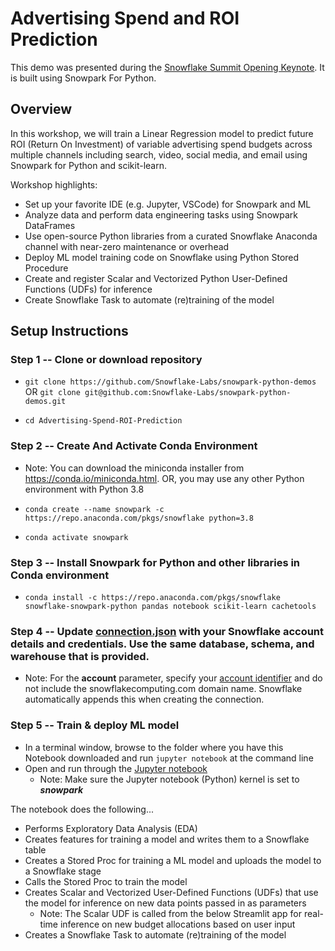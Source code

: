 # Advertising Spend and ROI Prediction

This demo was presented during the [Snowflake Summit Opening Keynote](https://events.snowflake.com/summit/agenda/session/849836). It is built using Snowpark For Python.

## Overview

In this workshop, we will train a Linear Regression model to predict future ROI (Return On Investment) of variable advertising spend budgets across multiple channels including search, video, social media, and email using Snowpark for Python and scikit-learn.

Workshop highlights:

* Set up your favorite IDE (e.g. Jupyter, VSCode) for Snowpark and ML
* Analyze data and perform data engineering tasks using Snowpark DataFrames
* Use open-source Python libraries from a curated Snowflake Anaconda channel with near-zero maintenance or overhead
* Deploy ML model training code on Snowflake using Python Stored Procedure
* Create and register Scalar and Vectorized Python User-Defined Functions (UDFs) for inference
* Create Snowflake Task to automate (re)training of the model


## Setup Instructions

### **Step 1** -- Clone or download repository

* `git clone https://github.com/Snowflake-Labs/snowpark-python-demos` OR `git clone git@github.com:Snowflake-Labs/snowpark-python-demos.git`

* `cd Advertising-Spend-ROI-Prediction`

### **Step 2** -- Create And Activate Conda Environment

* Note: You can download the miniconda installer from
https://conda.io/miniconda.html. OR, you may use any other Python environment with Python 3.8
  
* `conda create --name snowpark -c https://repo.anaconda.com/pkgs/snowflake python=3.8`

* `conda activate snowpark`

### **Step 3** -- Install Snowpark for Python and other libraries in Conda environment

* `conda install -c https://repo.anaconda.com/pkgs/snowflake snowflake-snowpark-python pandas notebook scikit-learn cachetools`

### **Step 4** -- Update [connection.json](connection.json) with your Snowflake account details and credentials. Use the same database, schema, and warehouse that is provided. 

* Note: For the **account** parameter, specify your [account identifier](https://docs.snowflake.com/en/user-guide/admin-account-identifier.html) and do not include the snowflakecomputing.com domain name. Snowflake automatically appends this when creating the connection.

### **Step 5** -- Train & deploy ML model

* In a terminal window, browse to the folder where you have this Notebook downloaded and run `jupyter notebook` at the command line
* Open and run through the [Jupyter notebook](Snowpark_For_Python.ipynb)
  * Note: Make sure the Jupyter notebook (Python) kernel is set to ***snowpark***

The notebook does the following...

* Performs Exploratory Data Analysis (EDA)
* Creates features for training a model and writes them to a Snowflake table
* Creates a Stored Proc for training a ML model and uploads the model to a Snowflake stage
* Calls the Stored Proc to train the model
* Creates Scalar and Vectorized User-Defined Functions (UDFs) that use the model for inference on new data points passed in as parameters
  * Note: The Scalar UDF is called from the below Streamlit app for real-time inference on new budget allocations based on user input
* Creates a Snowflake Task to automate (re)training of the model
